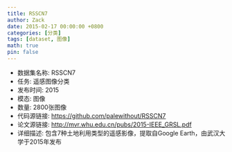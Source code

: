 ```yaml
---
title: RSSCN7
author: Zack
date: 2015-02-17 00:00:00 +0800
categories: [分类]
tags: [dataset, 图像]
math: true
pin: false
---
```

- 数据集名称: RSSCN7
- 任务: 遥感图像分类
- 发布时间: 2015
- 模态: 图像
- 数量: 2800张图像
- 代码源链接: https://github.com/palewithout/RSSCN7
- 论文源链接: http://mvr.whu.edu.cn/pubs/2015-IEEE_GRSL.pdf
- 详细描述: 包含7种土地利用类型的遥感影像，提取自Google Earth，由武汉大学于2015年发布
